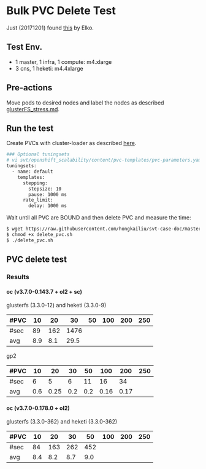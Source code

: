 # Bulk PVC Delete Test

Just (20171201) found [this](https://mojo.redhat.com/docs/DOC-1130493-container-native-storage-cns-scalability-and-perforomance) by Elko.

## Test Env.
* 1 master, 1 infra, 1 compute: m4.xlarge
* 3 cns, 1 heketi: m4.4xlarge

## Pre-actions

Move pods to desired nodes and label the nodes as described [glusterFS_stress.md](glusterFS_stress.md).


## Run the test

Create PVCs with cluster-loader as described [here](glusterFS.md#run-test).

```sh
### Optional tuningsets
# vi svt/openshift_scalability/content/pvc-templates/pvc-parameters.yaml
tuningsets:
  - name: default
    templates:
      stepping:
        stepsize: 10
        pause: 1000 ms
      rate_limit:
        delay: 1000 ms
```

Wait until all PVC are BOUND and then delete PVC and measure the time:

```sh
$ wget https://raw.githubusercontent.com/hongkailiu/svt-case-doc/master/scripts/delete_pvc.sh
$ chmod +x delete_pvc.sh
$ ./delete_pvc.sh
```


## PVC delete test

### Results

#### oc (v3.7.0-0.143.7 + ol2 + sc)

glusterfs (3.3.0-12) and heketi (3.3.0-9)

| #PVC | 10  | 20 | 30 | 50 | 100 | 200 | 250 |
|------|-----|----|----|----|-----|-----|-----|
| #sec | 89  |  162  | 1476   |    |     |     |     |
| avg  | 8.9 |  8.1  |  29.5  |    |     |     |     |

gp2

| #PVC | 10  | 20 | 30 | 50 | 100 | 200 | 250 |
|------|-----|----|----|----|-----|-----|-----|
| #sec | 6  |  5  |  6  | 11   | 16    | 34    |     |
| avg  | 0.6 |  0.25  | 0.2   | 0.2   |  0.16   | 0.17    |     |

#### oc (v3.7.0-0.178.0 + ol2)

glusterfs (3.3.0-362) and heketi (3.3.0-362)

| #PVC | 10  | 20 | 30 | 50 | 100 | 200 | 250 |
|------|-----|----|----|----|-----|-----|-----|
| #sec | 84  |  163  | 262   | 452   |     |     |     |
| avg  | 8.4 |  8.2  |  8.7  |  9.0  |     |     |     |
